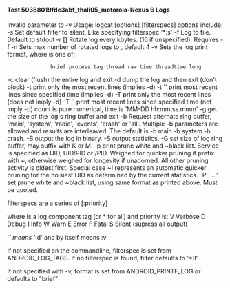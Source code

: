 #### Test 50388019fde3abf_thali05_motorola-Nexus 6 Logs

Invalid parameter to -v
Usage: logcat [options] [filterspecs]
options include:
  -s              Set default filter to silent.
                  Like specifying filterspec '*:s'
  -f <filename>   Log to file. Default to stdout
  -r [<kbytes>]   Rotate log every kbytes. (16 if unspecified). Requires -f
  -n <count>      Sets max number of rotated logs to <count>, default 4
  -v <format>     Sets the log print format, where <format> is one of:

                  brief process tag thread raw time threadtime long

  -c              clear (flush) the entire log and exit
  -d              dump the log and then exit (don't block)
  -t <count>      print only the most recent <count> lines (implies -d)
  -t '<time>'     print most recent lines since specified time (implies -d)
  -T <count>      print only the most recent <count> lines (does not imply -d)
  -T '<time>'     print most recent lines since specified time (not imply -d)
                  count is pure numerical, time is 'MM-DD hh:mm:ss.mmm'
  -g              get the size of the log's ring buffer and exit
  -b <buffer>     Request alternate ring buffer, 'main', 'system', 'radio',
                  'events', 'crash' or 'all'. Multiple -b parameters are
                  allowed and results are interleaved. The default is
                  -b main -b system -b crash.
  -B              output the log in binary.
  -S              output statistics.
  -G <size>       set size of log ring buffer, may suffix with K or M.
  -p              print prune white and ~black list. Service is specified as
                  UID, UID/PID or /PID. Weighed for quicker pruning if prefix
                  with ~, otherwise weighed for longevity if unadorned. All
                  other pruning activity is oldest first. Special case ~!
                  represents an automatic quicker pruning for the noisiest
                  UID as determined by the current statistics.
  -P '<list> ...' set prune white and ~black list, using same format as
                  printed above. Must be quoted.

filterspecs are a series of 
  <tag>[:priority]

where <tag> is a log component tag (or * for all) and priority is:
  V    Verbose
  D    Debug
  I    Info
  W    Warn
  E    Error
  F    Fatal
  S    Silent (supress all output)

'*' means '*:d' and <tag> by itself means <tag>:v

If not specified on the commandline, filterspec is set from ANDROID_LOG_TAGS.
If no filterspec is found, filter defaults to '*:I'

If not specified with -v, format is set from ANDROID_PRINTF_LOG
or defaults to "brief"

